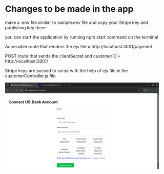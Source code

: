 
# Changes to be made in the app

make a .env file similar to sample.env file and copy your Stripe key and publishing key there

you can start the application by running npm start command on the terminal

Accessible route that renders the ejs file = http://localhost:3001/payment

POST route that sends the clientSecret and customerID = http://localhost:3001/

Stripe keys are passed to script with the help of ejs file in the customerController.js file 

[![Watch the video](/Example/Stripe.png)](/Example//stripe.mp4)

